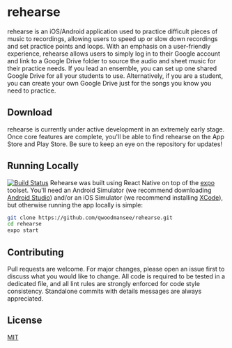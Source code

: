 # rehearse

rehearse is an iOS/Android application used to practice difficult pieces of music to recordings, allowing users to speed up or slow down recordings and set practice points and loops. With an emphasis on a user-friendly experience, rehearse allows users to simply log in to their Google account and link to a Google Drive folder to source the audio and sheet music for their practice needs. If you lead an ensemble, you can set up one shared Google Drive for all your students to use. Alternatively, if you are a student, you can create your own Google Drive just for the songs you know you need to practice.

## Download

rehearse is currently under active development in an extremely early stage. Once core features are complete, you'll be able to find rehearse on the App Store and Play Store. Be sure to keep an eye on the repository for updates!

## Running Locally
[![Build Status](https://travis-ci.org/qwoodmansee/rehearse.svg?branch=master)](https://travis-ci.org/qwoodmansee/rehearse)
Rehearse was built using React Native on top of the [expo](https://expo.io/learn) toolset. You'll need an Android Simulator (we recommend downloading [Android Studio](https://developer.android.com/studio)) and/or an iOS Simulator (we recommend installing [XCode](https://developer.apple.com/xcode/)), but otherwise running the app locally is simple:

```bash
git clone https://github.com/qwoodmansee/rehearse.git
cd rehearse
expo start
```

## Contributing
Pull requests are welcome. For major changes, please open an issue first to discuss what you would like to change. All code is required to be tested in a dedicated file, and all lint rules are strongly enforced for code style consistency. Standalone commits with details messages are always appreciated.

## License
[MIT](https://choosealicense.com/licenses/mit/)
